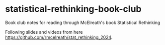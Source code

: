 # statistical-rethinking-book-club
Book club notes for reading through McElreath's book Statistical Rethinking

Following slides and videos from here https://github.com/rmcelreath/stat_rethinking_2024.
